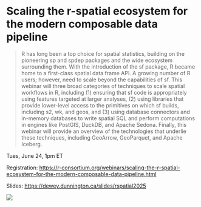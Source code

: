 # Scaling the r-spatial ecosystem for the modern composable data pipeline

> R has long been a top choice for spatial statistics, building on the pioneering sp and spdep packages and the wide ecosystem surrounding them. With the introduction of the sf package, R became home to a first-class spatial data frame API. A growing number of R users; however, need to scale beyond the capabilities of sf. This webinar will three broad categories of techniques to scale spatial workflows in R, including   (1) ensuring that sf code is appropriately using features targeted at larger analyses, (2) using libraries that provide lower-level access to the primitives on which sf builds, including s2, wk, and geos, and (3) using database connectors and in-memory databases to write spatial SQL and perform computations in engines like PostGIS, DuckDB, and Apache Sedona. Finally, this webinar will provide an overview of the technologies that underlie these techniques, including GeoArrow, GeoParquet, and Apache Iceberg.

Tues, June 24, 1pm ET

Registration: https://r-consortium.org/webinars/scaling-the-r-spatial-ecosystem-for-the-modern-composable-data-pipeline.html

Slides: https://dewey.dunnington.ca/slides/rspatial2025

![](teaser.png)
